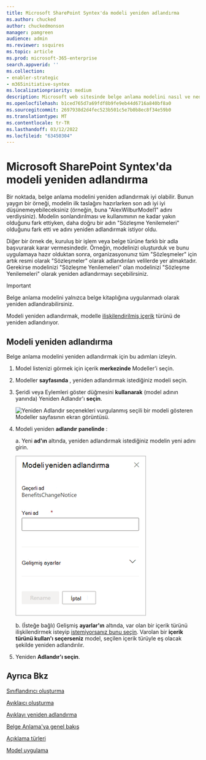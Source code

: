 ```yaml
---
title: Microsoft SharePoint Syntex'da modeli yeniden adlandırma
ms.author: chucked
author: chuckedmonson
manager: pamgreen
audience: admin
ms.reviewer: ssquires
ms.topic: article
ms.prod: microsoft-365-enterprise
search.appverid: ''
ms.collection:
- enabler-strategic
- m365initiative-syntex
ms.localizationpriority: medium
description: Microsoft web sitesinde belge anlama modelini nasıl ve neden yeniden adlandır SharePoint Syntex.
ms.openlocfilehash: b1ced765d7a69fdf8b9fe9eb44d6716a840bf8a0
ms.sourcegitcommit: 2697938d2d4fec523b501c5e7b0b8ec8f34e59b0
ms.translationtype: MT
ms.contentlocale: tr-TR
ms.lasthandoff: 03/12/2022
ms.locfileid: "63450304"
---
```

# <a name="rename-a-model-in-microsoft-sharepoint-syntex"></a>Microsoft SharePoint Syntex'da modeli yeniden adlandırma

Bir noktada, belge anlama modelini yeniden adlandırmak iyi olabilir. Bunun yaygın bir örneği, modelin ilk taslağını  hazırlarken son adı iyi iyi düşünemeyebileceksiniz (örneğin, buna "AlexWilburModel1" adını verdiysiniz). Modelin sonlandırılması ve kullanımının ne kadar yakın olduğunu fark ettiyken, daha doğru bir adın "Sözleşme Yenilemeleri" olduğunu fark etti ve adını yeniden adlandırmak istiyor oldu.  

Diğer bir örnek de, kuruluş bir işlem veya belge türüne farklı bir adla başvurarak karar vermesindedir. Örneğin, modelinizi oluşturduk ve bunu uygulamaya hazır olduktan sonra, organizasyonunız tüm "Sözleşmeler" için artık resmi olarak "Sözleşmeler" olarak adlandırılan velilerde yer almaktadır. Gerekirse modelinizi "Sözleşme Yenilemeleri" olan modelinizi "Sözleşme Yenilemeleri" olarak yeniden adlandırmayı seçebilirsiniz.

> [!IMPORTANT]
> Belge anlama modelini yalnızca belge kitaplığına uygulanmadı olarak yeniden adlandırabilirsiniz. 

Modeli yeniden adlandırmak, modelle [ilişkilendirilmiş içerik](/sharepoint/governance/content-type-and-workflow-planning#content-type-overview) türünü de yeniden adlandırıyor.

## <a name="rename-a-model"></a>Modeli yeniden adlandırma

Belge anlama modelini yeniden adlandırmak için bu adımları izleyin.

1. Model listenizi görmek için içerik **merkezinde** Modeller'i seçin.

2. Modeller **sayfasında** , yeniden adlandırmak istediğiniz modeli seçin.

3. Şeridi veya Eylemleri göster düğmesini **kullanarak** (model adının yanında) Yeniden Adlandır'ı **seçin**. </br>

    ![Yeniden Adlandır seçenekleri vurgulanmış seçili bir modeli gösteren Modeller sayfasının ekran görüntüsü.](../media/content-understanding/select-model-rename-both.png) </br>

4. Modeli yeniden **adlandır panelinde** :

   a. Yeni **ad'ın** altında, yeniden adlandırmak istediğiniz modelin yeni adını girin.</br>

    ![Modeli yeniden adlandır panelini gösteren ekran görüntüsü.](../media/content-understanding/rename-model-panel.png) </br>

   b. (İsteğe bağlı) Gelişmiş **ayarlar'ın** altında, var olan bir içerik türünü ilişkilendirmek isteyip [istemiyorsanız bunu seçin](/sharepoint/governance/content-type-and-workflow-planning#content-type-overview). Varolan bir **içerik türünü kullan'ı seçerseniz** model, seçilen içerik türüyle eş olacak şekilde yeniden adlandırılır.

5. Yeniden **Adlandır'ı seçin**.

## <a name="see-also"></a>Ayrıca Bkz
[Sınıflandırıcı oluşturma](create-a-classifier.md)

[Ayıklaıcı oluşturma](create-an-extractor.md)

[Ayıklayı yeniden adlandırma](rename-an-extractor.md)

[Belge Anlama'ya genel bakış](document-understanding-overview.md)

[Açıklama türleri](explanation-types-overview.md)

[Model uygulama](apply-a-model.md) 
